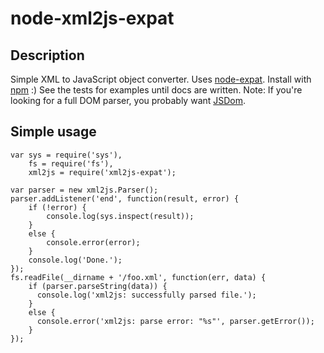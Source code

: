 node-xml2js-expat
==

Description
--
Simple XML to JavaScript object converter.  Uses [node-expat](https://github.com/astro/node-expat).  Install with [npm](http://github.com/isaacs/npm) :)
See the tests for examples until docs are written.
Note:  If you're looking for a full DOM parser, you probably want [JSDom](http://github.com/tmpvar/jsdom).

Simple usage
--

    var sys = require('sys'),
        fs = require('fs'),
        xml2js = require('xml2js-expat');

    var parser = new xml2js.Parser();
    parser.addListener('end', function(result, error) {
        if (!error) {
            console.log(sys.inspect(result));
        }
        else {
            console.error(error);
        }
        console.log('Done.');
    });
    fs.readFile(__dirname + '/foo.xml', function(err, data) {
        if (parser.parseString(data)) {
          console.log('xml2js: successfully parsed file.');
        }
        else {
          console.error('xml2js: parse error: "%s"', parser.getError());
        }
    });
